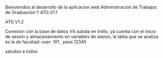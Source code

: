 Bienvenidos al desarrollo de la aplicacion web
Administracion de Trabajos de Graduacion !!
ATG.V1.1


ATG.V1.2

Conexion con la base de datos V4 subida en trello, ya cuenta con el inicio de sesion y almacenamiento
en variables de sesion, la tabla que se analiza es la de facultad: user: 101 , pass:12345

saludos a todos
